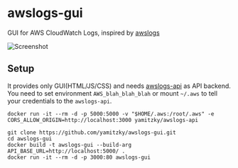 # awslogs-gui

GUI for AWS CloudWatch Logs, inspired by [awslogs](https://github.com/jorgebastida/awslogs)

![Screenshot](https://media.giphy.com/media/3ohs4hGRiuXNlaw6Oc/giphy.gif)

## Setup

It provides only GUI(HTML/JS/CSS) and needs [awslogs-api](https://github.com/yamitzky/awslogs-api) as API backend.
You need to set environment `AWS_blah_blah_blah` or mount `~/.aws` to tell your credentials to the `awslogs-api`.

```
docker run -it --rm -d -p 5000:5000 -v "$HOME/.aws:/root/.aws" -e CORS_ALLOW_ORIGIN=http://localhost:3000 yamitzky/awslogs-api
```

```
git clone https://github.com/yamitzky/awslogs-gui.git
cd awslogs-gui
docker build -t awslogs-gui --build-arg API_BASE_URL=http://localhost:5000/ .
docker run -it --rm -d -p 3000:80 awslogs-gui
```

